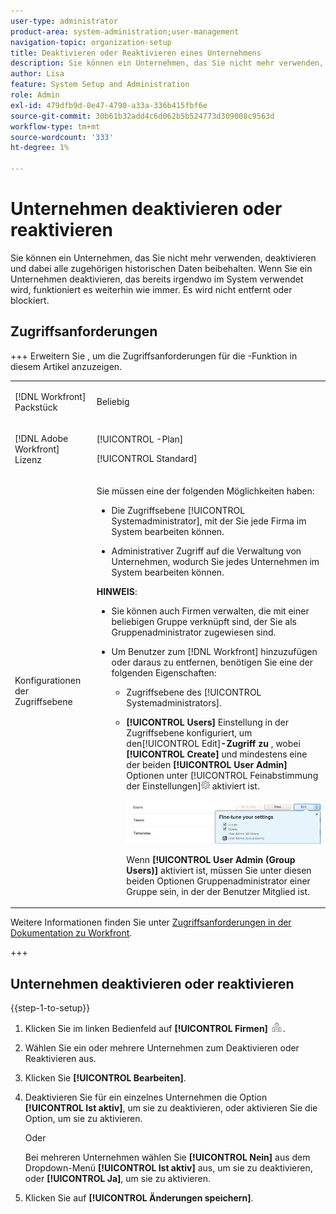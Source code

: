 ```yaml
---
user-type: administrator
product-area: system-administration;user-management
navigation-topic: organization-setup
title: Deaktivieren oder Reaktivieren eines Unternehmens
description: Sie können ein Unternehmen, das Sie nicht mehr verwenden, deaktivieren und dabei alle zugehörigen historischen Daten beibehalten. Wenn Sie ein Unternehmen deaktivieren, das bereits irgendwo im System verwendet wird, funktioniert es weiterhin wie immer. Es wird nicht entfernt oder blockiert.
author: Lisa
feature: System Setup and Administration
role: Admin
exl-id: 479dfb9d-0e47-4790-a33a-336b415fbf6e
source-git-commit: 30b61b32add4c6d062b5b524773d309008c9563d
workflow-type: tm+mt
source-wordcount: '333'
ht-degree: 1%

---
```


# Unternehmen deaktivieren oder reaktivieren

<!--<span class="preview">The highlighted information on this page refers to functionality not yet generally available. It is available only in the Preview Sandbox environment, and is being released in a phased rollout to Production.</span>-->

Sie können ein Unternehmen, das Sie nicht mehr verwenden, deaktivieren und dabei alle zugehörigen historischen Daten beibehalten. Wenn Sie ein Unternehmen deaktivieren, das bereits irgendwo im System verwendet wird, funktioniert es weiterhin wie immer. Es wird nicht entfernt oder blockiert.

## Zugriffsanforderungen

+++ Erweitern Sie , um die Zugriffsanforderungen für die -Funktion in diesem Artikel anzuzeigen.

<table style="table-layout:auto">
 <tbody> 
  <tr> 
   <td> <p>[!DNL Workfront] Packstück</p> </td> 
   <td><p>Beliebig</p>
   </td> 
  </tr> 
  <tr> 
   <td> <p>[!DNL Adobe Workfront] Lizenz</p> </td> 
   <td><p>[!UICONTROL -Plan]</p>
   <p>[!UICONTROL Standard]</p>
   </td> 
  </tr>
  <tr> 
   <td>Konfigurationen der Zugriffsebene</td> 
  <td> <p>Sie müssen eine der folgenden Möglichkeiten haben:</p> 
    <ul> 
     <li> <p>Die Zugriffsebene [!UICONTROL Systemadministrator], mit der Sie jede Firma im System bearbeiten können.</p> </li> 
     <li> <p>Administrativer Zugriff auf die Verwaltung von Unternehmen, wodurch Sie jedes Unternehmen im System bearbeiten können.</p> </li> 
    </ul> <p><b>HINWEIS</b>:  
     <ul> 
      <li> <p>Sie können auch Firmen verwalten, die mit einer beliebigen Gruppe verknüpft sind, der Sie als Gruppenadministrator zugewiesen sind.</p> </li> 
      <li> <p>Um Benutzer zum [!DNL Workfront] hinzuzufügen oder daraus zu entfernen, benötigen Sie eine der folgenden Eigenschaften:</p> 
       <ul> 
        <li> <p>Zugriffsebene des [!UICONTROL Systemadministrators]. </p> </li> 
        <li> <p><b>[!UICONTROL Users]</b> Einstellung in der Zugriffsebene konfiguriert, um den[!UICONTROL Edit]<b>-Zugriff zu </b>, wobei <b>[!UICONTROL Create]</b> und mindestens eine der beiden <b>[!UICONTROL User Admin]</b> Optionen unter <b> </b>[!UICONTROL Feinabstimmung der Einstellungen]<img src="assets/gear-icon-in-access-levels.png"> aktiviert ist. </p> <p> <img src="assets/access-req-users.png"> </p> <p>Wenn <b>[!UICONTROL User Admin (Group Users)]</b> aktiviert ist, müssen Sie unter diesen beiden Optionen Gruppenadministrator einer Gruppe sein, in der der Benutzer Mitglied ist.</p> </li> 
       </ul>
       </li> 
     </ul> </p> </td>
  </tr> 
 </tbody> 
</table>

Weitere Informationen finden Sie unter [Zugriffsanforderungen in der Dokumentation zu Workfront](/help/quicksilver/administration-and-setup/add-users/access-levels-and-object-permissions/access-level-requirements-in-documentation.md).

+++

## Unternehmen deaktivieren oder reaktivieren

{{step-1-to-setup}}

1. Klicken Sie im linken Bedienfeld auf **[!UICONTROL Firmen]** ![Symbol Firmen](assets/companies-icon-left-panel.png).

1. Wählen Sie ein oder mehrere Unternehmen zum Deaktivieren oder Reaktivieren aus.
1. Klicken Sie **[!UICONTROL Bearbeiten]**.<!--MAKE THIS A SEPARATE NUMBERED LINE<span class="preview">In the Preview environment, disable the **[!UICONTROL Is Active]** option to deactivate it, or enable the option to activate it.</span>-->
1. &#x200B;<!--In the Production environment, -->Deaktivieren Sie für ein einzelnes Unternehmen die Option **[!UICONTROL Ist aktiv]**, um sie zu deaktivieren, oder aktivieren Sie die Option, um sie zu aktivieren.

   Oder

   Bei mehreren Unternehmen wählen Sie **[!UICONTROL Nein]** aus dem Dropdown-Menü **[!UICONTROL Ist aktiv]** aus, um sie zu deaktivieren, oder **[!UICONTROL Ja]**, um sie zu aktivieren.

1. Klicken Sie auf **[!UICONTROL Änderungen speichern]**.
